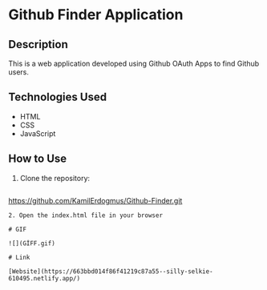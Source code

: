 # Github Finder Application

## Description

This is a web application developed using Github OAuth Apps to find Github users.

## Technologies Used

- HTML
- CSS
- JavaScript

## How to Use

1. Clone the repository:
   ```bash
  https://github.com/KamilErdogmus/Github-Finder.git
   ```
2. Open the index.html file in your browser

# GIF

![](GİFF.gif)

# Link

[Website](https://663bbd014f86f41219c87a55--silly-selkie-610495.netlify.app/)

